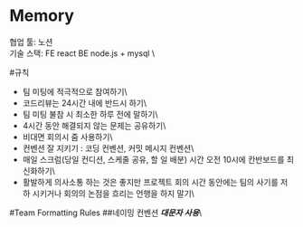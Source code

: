 # Memory
협업 툴: 노션 \
기술 스택: FE react BE node.js + mysql \

#규칙
- 팀 미팅에 적극적으로 참여하기\
- 코드리뷰는 24시간 내에 반드시 하기\
- 팀 미팅 불참 시 최소한 하루 전에 말하기\
- 4시간 동안 해결되지 않는 문제는 공유하기\
- 비대면 회의시 줌 사용하기\
- 컨벤션 잘 지키기 : 코딩 컨벤션, 커밋 메시지 컨벤션\
- 매일 스크럼(당일 컨디션, 스케줄 공유, 할 일 배분) 시간 오전 10시에 칸반보드를 최신화하기\
- 활발하게 의사소통 하는 것은 좋지만 프로젝트 회의 시간 동안에는 팀의 사기를 저하 시키거나 회의의 논점을 흐리는 언행을 하지 말기\

#Team Formatting Rules
##네이밍 컨벤션
***대문자 사용***\
